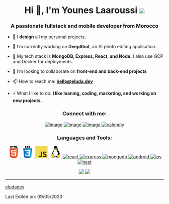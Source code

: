 <h1 align="center">Hi 👋, I'm Younes Laaroussi <img height="40" src="https://emoji.gg/assets/emoji/7333-parrotdance.gif"></h1>
<h3 align="center">A passionate fullstack and mobile developer from Morocco</h3>

- 💅 I **design** all my personal projects.

- 🔭 I’m currently working on **DeepShot**, an AI photo editing application.

- 🌱 My tech stack is **MongoDB, Express, React, and Node.** I also use GCP and Docker for deployments.

- 👯 I’m looking to collaborate on **front-end and back-end projects**

- 📫 How to reach me: **hello@eluda.dev**

- ⚡ What I like to do: **I like leaning, coding, marketing, and working on new projects.**

<h3 align="center">Connect with me:</h3>
<div align="center">

[![image](https://img.shields.io/badge/LinkedIn-0077B5?style=for-the-badge&logo=linkedin&logoColor=white)](https://www.linkedin.com/in/eludadev/)
[![image](https://img.shields.io/badge/Twitter-1DA1F2?style=for-the-badge&logo=twitter&logoColor=white)](https://twitter.com/eludadev)
[![image](https://img.shields.io/badge/Gmail-D14836?style=for-the-badge&logo=gmail&logoColor=white)](mailto:hello@eluda.dev)
<a href="https://calendly.com/eludadev/30min" target="_blank">
<img src="https://encrypted-tbn0.gstatic.com/images?q=tbn:ANd9GcTnm5S2NWKYca7NtqPnjhejb1k7dwt-NsYDYTyvGUj-P_Pm4_79HHE7EZPbzvJgarpu_Q&usqp=CAU" alt="calendly" height="28"/>
</a>

</div>

<h3 align="center">Languages and Tools:</h3>

<p align="center"> 
  <a href="https://www.w3.org/html/" target="_blank"> 
    <img src="https://raw.githubusercontent.com/devicons/devicon/master/icons/html5/html5-original-wordmark.svg" alt="html5" width="40" height="40"/> 
  </a>
  <a href="https://www.w3schools.com/css/" target="_blank"> 
    <img src="https://raw.githubusercontent.com/devicons/devicon/master/icons/css3/css3-original-wordmark.svg" alt="css3" width="40" height="40"/> 
  </a> 
  <a href="https://developer.mozilla.org/en-US/docs/Web/JavaScript" target="_blank"> 
    <img src="https://raw.githubusercontent.com/devicons/devicon/master/icons/javascript/javascript-original.svg" alt="javascript" width="40" height="40"/> 
  </a> 
  <a href="https://www.linux.org/" target="_blank"> 
    <img src="https://raw.githubusercontent.com/devicons/devicon/master/icons/linux/linux-original.svg" alt="linux" width="40" height="40"/> 
  </a> 
  <a href="https://react.dev/" target="_blank"> 
    <img src="https://cdn.jsdelivr.net/gh/devicons/devicon/icons/react/react-original.svg" width="40" height="40" alt="react" />
  </a>
   <a href="https://expressjs.com/" target="_blank"> 
    <img src="https://cdn.jsdelivr.net/gh/devicons/devicon/icons/express/express-original.svg" width="40" height="40" alt="express" />
  </a>
   <a href="https://www.mongodb.com/" target="_blank"> 
    <img src="https://cdn.jsdelivr.net/gh/devicons/devicon/icons/mongodb/mongodb-original.svg" width="40" height="40" alt="mongodb" />
  </a>
   <a href="https://developer.android.com/" target="_blank"> 
     <img src="https://cdn.jsdelivr.net/gh/devicons/devicon/icons/android/android-original.svg" width="40" height="40" alt="android" />
  </a>
   <a href="https://developer.apple.com/" target="_blank"> 
     <img src="https://cdn.jsdelivr.net/gh/devicons/devicon/icons/apple/apple-original.svg" width="40" height="40" alt="ios" />
  </a>    
   <a href="https://nestjs.com/" target="_blank"> 
     <img src="https://cdn.jsdelivr.net/gh/devicons/devicon/icons/nestjs/nestjs-plain.svg" width="40" height="40" alt="nest" />
  </a>    
</p>

<p align= "center">
  <img height= "150" src="https://github-readme-stats.vercel.app/api?username=eludadev&theme=react&show_icons=true&include_all_commits=true" />
  <img height= "150" src="https://github-readme-stats.vercel.app/api/top-langs/?username=eludadev&theme=react&layout=compact" />
</p>

---

[eludadev](https://github.com/eludadev)

Last Edited on: 09/05/2023